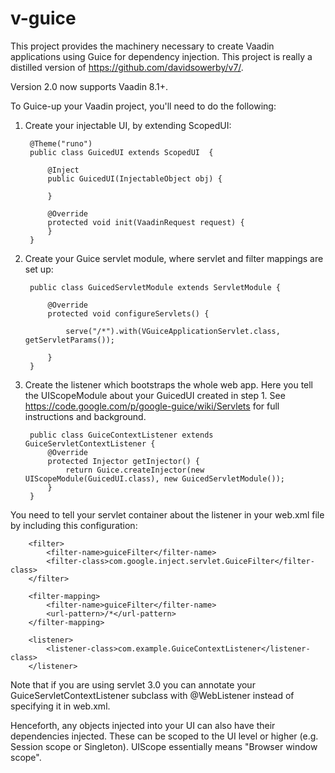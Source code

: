 v-guice
=======

This project provides the machinery necessary to create Vaadin applications using Guice for dependency injection.  This project is really a distilled version of https://github.com/davidsowerby/v7/.

Version 2.0 now supports Vaadin 8.1+.

To Guice-up your Vaadin project, you'll need to do the following:

1. Create your injectable UI, by extending ScopedUI:

		@Theme("runo")
		public class GuicedUI extends ScopedUI  {

			@Inject
			public GuicedUI(InjectableObject obj) {

			}

			@Override
			protected void init(VaadinRequest request) {
			}
		}

2. Create your Guice servlet module, where servlet and filter mappings are set up:

		public class GuicedServletModule extends ServletModule {

		    @Override
    		protected void configureServlets() {
    		
        		serve("/*").with(VGuiceApplicationServlet.class, getServletParams());
    		
    		}
		}
		

3. Create the listener which bootstraps the whole web app. Here you tell the UIScopeModule about your GuicedUI created in step 1.
See https://code.google.com/p/google-guice/wiki/Servlets for full instructions and background.


		public class GuiceContextListener extends GuiceServletContextListener {
			@Override
			protected Injector getInjector() {
				return Guice.createInjector(new UIScopeModule(GuicedUI.class), new GuicedServletModule());
			}
		}

You need to tell your servlet container about the listener in your web.xml file by including this configuration:

		<filter>
			<filter-name>guiceFilter</filter-name>
			<filter-class>com.google.inject.servlet.GuiceFilter</filter-class>
		</filter>

		<filter-mapping>
			<filter-name>guiceFilter</filter-name>
			<url-pattern>/*</url-pattern>
		</filter-mapping>

		<listener>
			<listener-class>com.example.GuiceContextListener</listener-class>
		</listener>
  
Note that if you are using servlet 3.0 you can annotate your GuiceServletContextListener subclass with @WebListener instead of specifying it in web.xml. 
		
Henceforth, any objects injected into your UI can also have their dependencies injected. These can be scoped to the UI level or higher (e.g. Session scope or Singleton).
UIScope essentially means "Browser window scope". 
